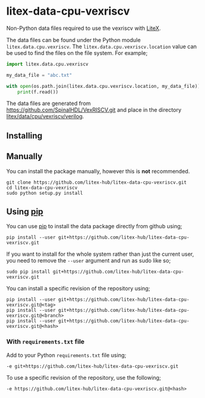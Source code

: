 # litex-data-cpu-vexriscv

Non-Python data files required to use the vexriscv with
[LiteX](https://github.com/enjoy-digital/litex.git).

The data files can be found under the Python module `litex.data.cpu.vexriscv`. The
`litex.data.cpu.vexriscv.location` value can be used to find the files on the file system.
For example;

```python
import litex.data.cpu.vexriscv

my_data_file = "abc.txt"

with open(os.path.join(litex.data.cpu.vexriscv.location, my_data_file)) as f:
    print(f.read())
```



The data files are generated from https://github.com/SpinalHDL/VexRISCV.git and place in the directory
[litex/data/cpu/vexriscv/verilog](litex/data/cpu/vexriscv/verilog).


## Installing

## Manually

You can install the package manually, however this is **not** recommended.

```
git clone https://github.com/litex-hub/litex-data-cpu-vexriscv.git
cd litex-data-cpu-vexriscv
sudo python setup.py install
```

## Using [pip](https://pip.pypa.io/)

You can use [pip](https://pip.pypa.io/) to install the data package directly
from github using;

```
pip install --user git+https://github.com/litex-hub/litex-data-cpu-vexriscv.git
```

If you want to install for the whole system rather than just the current user,
you need to remove the `--user` argument and run as sudo like so;

```
sudo pip install git+https://github.com/litex-hub/litex-data-cpu-vexriscv.git
```

You can install a specific revision of the repository using;
```
pip install --user git+https://github.com/litex-hub/litex-data-cpu-vexriscv.git@<tag>
pip install --user git+https://github.com/litex-hub/litex-data-cpu-vexriscv.git@<branch>
pip install --user git+https://github.com/litex-hub/litex-data-cpu-vexriscv.git@<hash>
```

### With `requirements.txt` file

Add to your Python `requirements.txt` file using;
```
-e git+https://github.com/litex-hub/litex-data-cpu-vexriscv.git
```

To use a specific revision of the repository, use the following;
```
-e https://github.com/litex-hub/litex-data-cpu-vexriscv.git@<hash>
```
